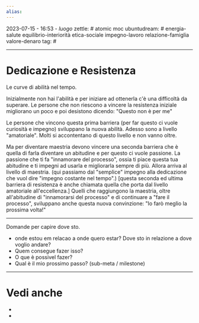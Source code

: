 ```yaml
---
alias: 
---
```

2023-07-15 - 16:53 - *luogo*
zettle: # atomic moc
ubuntudream: # energia-salute equilibrio-interiorità etica-sociale impegno-lavoro relazione-famiglia valore-denaro 
tag: #

---
# Dedicazione e Resistenza

Le curve di abilità nel tempo.

Inizialmente non hai l'abilità e per iniziare ad ottenerla c'è una difficoltà da superare.
Le persone che non riescono a vincere la resistenza iniziale migliorano un poco e poi desistono dicendo: "Questo non è per me"

Le persone che vincono questa prima barriera (per far questo ci vuole curiosità e impegno) sviluppano la nuova abilità.
Adesso sono a livello "amatoriale". Molti si accontentano di questo livello e non vanno oltre.

Ma per diventare maestria devono vincere una seconda barriera che è quella di farla diventare un abitudine e per questo ci vuole passione.
La passione che ti fa "innamorare del processo", ossia ti piace questa tua abitudine e ti impegni ad usarla e migliorarla sempre di più. Allora arriva al livello di maestria. (qui passiamo dal "semplice" impegno alla dedicazione che vuol dire "impegno costante nel tempo".)
[questa seconda ed ultima barriera di resistenza è anche chiamata quella che porta dal livello amatoriale all'eccellenza.]
Quelli che raggiungono la maestria, oltre all'abitudine di "innamorarsi del processo" e di continuare a "fare il processo", sviluppano anche questa nuova convinzione: "Io farò meglio la prossima volta!"

---
Domande per capire dove sto.
- onde estou em relacao a onde quero estar?
  Dove sto in relazione a dove voglio andare?
- Quem consegue fazer isso?
- O que è possivel fazer?
- Qual è il mio prossimo passo? (sub-meta / milestone)



---
# Vedi anche
- 
- 